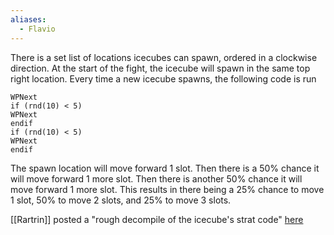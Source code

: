 ```yaml
---
aliases:
  - Flavio
---
```

There is a set list of locations icecubes can spawn, ordered in a clockwise direction. At the start of the fight, the icecube will spawn in the same top right location. Every time a new icecube spawns, the following code is run

```
WPNext
if (rnd(10) < 5)
WPNext
endif
if (rnd(10) < 5)
WPNext
endif
```

The spawn location will move forward 1 slot. Then there is a 50% chance it will move forward 1 more slot. Then there is another 50% chance it will move forward 1 more slot. This results in there being a 25% chance to move 1 slot, 50% to move 2 slots, and 25% to move 3 slots.

[[Rartrin]] posted a "rough decompile of the icecube's strat code" [here](https://discord.com/channels/313375426112389123/416998863467970583/1199163872515477544)